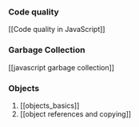 ### Code quality
[[Code quality in JavaScript]]

### Garbage Collection
[[javascript garbage collection]]

### Objects
1. [[objects_basics]]
2. [[object references and copying]]